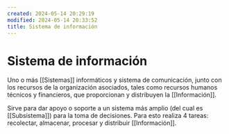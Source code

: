 ```yaml
---
created: 2024-05-14 20:29:19
modified: 2024-05-14 20:33:52
title: Sistema de información
---
```


# Sistema de información

Uno o más [[Sistemas]] informáticos y sistema de comunicación, junto con los recursos de la organización asociados, tales como recursos humanos técnicos y financieros, que proporcionan y distribuyen la [[Información]].

Sirve para dar apoyo o soporte a un sistema más amplio (del cual es [[Subsistema]]) para la toma de decisiones. Para esto realiza 4 tareas: recolectar, almacenar, procesar y distribuir [[Información]].
